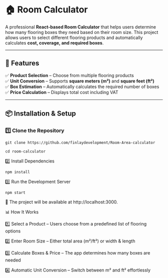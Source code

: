 # 🏠 Room Calculator

A professional **React-based Room Calculator** that helps users determine how many flooring boxes they need based on their room size. This project allows users to select different flooring products and automatically calculates **cost, coverage, and required boxes**.

---

## 🚀 Features

✅ **Product Selection** – Choose from multiple flooring products  
✅ **Unit Conversion** – Supports **square meters (m²)** and **square feet (ft²)**  
✅ **Box Estimation** – Automatically calculates the required number of boxes  
✅ **Price Calculation** – Displays total cost including VAT  

---


## 📦 Installation & Setup

### **1️⃣ Clone the Repository**
```git clone https://github.com/finlaydevelopment/Room-Area-calculator```

```cd room-calculator```

2️⃣ Install Dependencies

```npm install```

3️⃣ Run the Development Server

```npm start```

🚀 The project will be available at http://localhost:3000.

📊 How It Works

1️⃣ Select a Product – Users choose from a predefined list of flooring options

2️⃣ Enter Room Size – Either total area (m²/ft²) or width & length

3️⃣ Calculate Boxes & Price – The app determines how many boxes are needed

4️⃣ Automatic Unit Conversion – Switch between m² and ft² effortlessly
